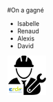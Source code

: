 #On a gagné

- Isabelle
- Renaud
- Alexis
- David

![ERDF Depannage](https://github.com/adir-hackathon-erdf/appli-mobile/blob/master/assets/img/logo-mobile.png "logo de l'appli mobile")
